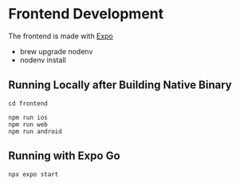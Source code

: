 # Frontend Development

The frontend is made with [Expo](https://expo.dev)

- brew upgrade nodenv
- nodenv install

## Running Locally after Building Native Binary

`cd frontend`

```aiignore
npm run ios
npm run web
npm run android
```

## Running with Expo Go

```aiignore
npx expo start
```
